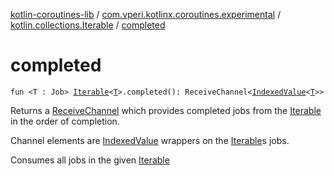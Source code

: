 [kotlin-coroutines-lib](../../index.md) / [com.vperi.kotlinx.coroutines.experimental](../index.md) / [kotlin.collections.Iterable](index.md) / [completed](./completed.md)

# completed

`fun <T : Job> `[`Iterable`](https://kotlinlang.org/api/latest/jvm/stdlib/kotlin.collections/-iterable/index.html)`<`[`T`](completed.md#T)`>.completed(): ReceiveChannel<`[`IndexedValue`](https://kotlinlang.org/api/latest/jvm/stdlib/kotlin.collections/-indexed-value/index.html)`<`[`T`](completed.md#T)`>>`

Returns a [ReceiveChannel](#) which provides completed jobs from
the [Iterable](https://kotlinlang.org/api/latest/jvm/stdlib/kotlin.collections/-iterable/index.html) in the order of completion.

Channel elements are [IndexedValue](https://kotlinlang.org/api/latest/jvm/stdlib/kotlin.collections/-indexed-value/index.html) wrappers on the [Iterable](https://kotlinlang.org/api/latest/jvm/stdlib/kotlin.collections/-iterable/index.html)s
jobs.

Consumes all jobs in the given [Iterable](https://kotlinlang.org/api/latest/jvm/stdlib/kotlin.collections/-iterable/index.html)

